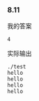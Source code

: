 ### 8.11

我的答案

```shell
4
```

实际输出

```shell
./test                                                                                                 
hello
hello
hello
hello
```